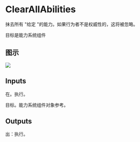 # ClearAllAbilities

抹去所有 "给定 "的能力。如果行为者不是权威性的，这将被忽略。

目标是能力系统组件

## 图示

![]($-20221218-19081351.png)

## Inputs

在。执行。

目标。能力系统组件对象参考。  

## Outputs

出：执行。
